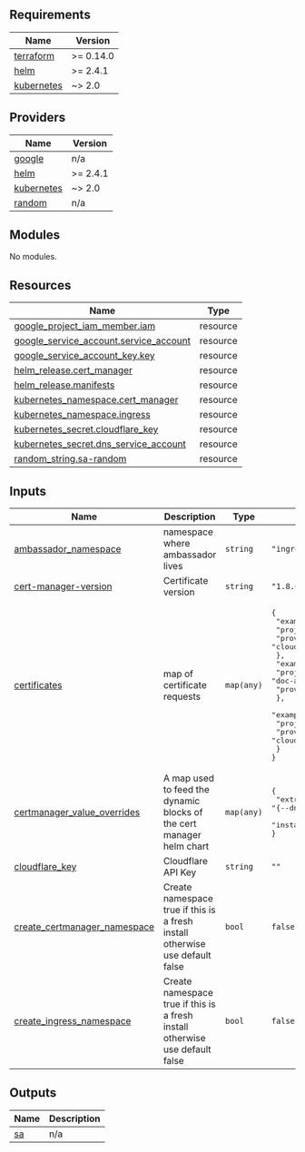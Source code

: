 ## Requirements

| Name | Version |
|------|---------|
| <a name="requirement_terraform"></a> [terraform](#requirement\_terraform) | >= 0.14.0 |
| <a name="requirement_helm"></a> [helm](#requirement\_helm) | >= 2.4.1 |
| <a name="requirement_kubernetes"></a> [kubernetes](#requirement\_kubernetes) | ~> 2.0 |

## Providers

| Name | Version |
|------|---------|
| <a name="provider_google"></a> [google](#provider\_google) | n/a |
| <a name="provider_helm"></a> [helm](#provider\_helm) | >= 2.4.1 |
| <a name="provider_kubernetes"></a> [kubernetes](#provider\_kubernetes) | ~> 2.0 |
| <a name="provider_random"></a> [random](#provider\_random) | n/a |

## Modules

No modules.

## Resources

| Name | Type |
|------|------|
| [google_project_iam_member.iam](https://registry.terraform.io/providers/hashicorp/google/latest/docs/resources/project_iam_member) | resource |
| [google_service_account.service_account](https://registry.terraform.io/providers/hashicorp/google/latest/docs/resources/service_account) | resource |
| [google_service_account_key.key](https://registry.terraform.io/providers/hashicorp/google/latest/docs/resources/service_account_key) | resource |
| [helm_release.cert_manager](https://registry.terraform.io/providers/hashicorp/helm/latest/docs/resources/release) | resource |
| [helm_release.manifests](https://registry.terraform.io/providers/hashicorp/helm/latest/docs/resources/release) | resource |
| [kubernetes_namespace.cert_manager](https://registry.terraform.io/providers/hashicorp/kubernetes/latest/docs/resources/namespace) | resource |
| [kubernetes_namespace.ingress](https://registry.terraform.io/providers/hashicorp/kubernetes/latest/docs/resources/namespace) | resource |
| [kubernetes_secret.cloudflare_key](https://registry.terraform.io/providers/hashicorp/kubernetes/latest/docs/resources/secret) | resource |
| [kubernetes_secret.dns_service_account](https://registry.terraform.io/providers/hashicorp/kubernetes/latest/docs/resources/secret) | resource |
| [random_string.sa-random](https://registry.terraform.io/providers/hashicorp/random/latest/docs/resources/string) | resource |

## Inputs

| Name | Description | Type | Default | Required |
|------|-------------|------|---------|:--------:|
| <a name="input_ambassador_namespace"></a> [ambassador\_namespace](#input\_ambassador\_namespace) | namespace where ambassador lives | `string` | `"ingress"` | no |
| <a name="input_cert-manager-version"></a> [cert-manager-version](#input\_cert-manager-version) | Certificate version | `string` | `"1.8.0"` | no |
| <a name="input_certificates"></a> [certificates](#input\_certificates) | map of certificate requests | `map(any)` | <pre>{<br>  "example.ai": {<br>    "project": "",<br>    "provider": "cloudflare"<br>  },<br>  "example.beer": {<br>    "project": "doc-ai-infra-sec",<br>    "provider": "clouddns"<br>  },<br>  "example.docai.beer": {<br>    "project": "infra-sec",<br>    "provider": "clouddns"<br>  }<br>}</pre> | no |
| <a name="input_certmanager_value_overrides"></a> [certmanager\_value\_overrides](#input\_certmanager\_value\_overrides) | A map used to feed the dynamic blocks of the cert manager helm chart | `map(any)` | <pre>{<br>  "extraArgs": "{--dns01-recursive-nameservers=8.8.8.8:53,8.8.4.4:53,--dns01-recursive-nameservers-only=true}",<br>  "installCRDs": "true"<br>}</pre> | no |
| <a name="input_cloudflare_key"></a> [cloudflare\_key](#input\_cloudflare\_key) | Cloudflare API Key | `string` | `""` | no |
| <a name="input_create_certmanager_namespace"></a> [create\_certmanager\_namespace](#input\_create\_certmanager\_namespace) | Create namespace true if this is a fresh install otherwise use default false | `bool` | `false` | no |
| <a name="input_create_ingress_namespace"></a> [create\_ingress\_namespace](#input\_create\_ingress\_namespace) | Create namespace true if this is a fresh install otherwise use default false | `bool` | `false` | no |

## Outputs

| Name | Description |
|------|-------------|
| <a name="output_sa"></a> [sa](#output\_sa) | n/a |
